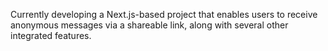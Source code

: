 Currently developing a Next.js-based project that enables users to receive anonymous messages via a shareable link, along with several other integrated features.
